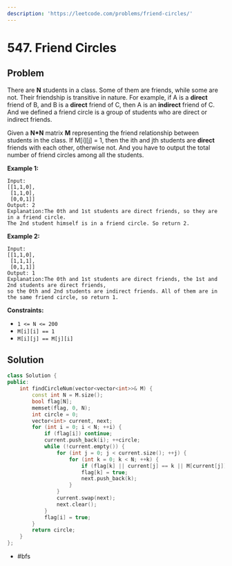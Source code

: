 ```yaml
---
description: 'https://leetcode.com/problems/friend-circles/'
---
```


# 547. Friend Circles

## Problem

There are **N** students in a class. Some of them are friends, while some are not. Their friendship is transitive in nature. For example, if A is a **direct** friend of B, and B is a **direct** friend of C, then A is an **indirect** friend of C. And we defined a friend circle is a group of students who are direct or indirect friends.

Given a **N\*N** matrix **M** representing the friend relationship between students in the class. If M\[i\]\[j\] = 1, then the ith and jth students are **direct** friends with each other, otherwise not. And you have to output the total number of friend circles among all the students.

**Example 1:**

```text
Input: 
[[1,1,0],
 [1,1,0],
 [0,0,1]]
Output: 2
Explanation:The 0th and 1st students are direct friends, so they are in a friend circle. 
The 2nd student himself is in a friend circle. So return 2.
```

**Example 2:**

```text
Input: 
[[1,1,0],
 [1,1,1],
 [0,1,1]]
Output: 1
Explanation:The 0th and 1st students are direct friends, the 1st and 2nd students are direct friends, 
so the 0th and 2nd students are indirect friends. All of them are in the same friend circle, so return 1.

```

**Constraints:**

* `1 <= N <= 200`
* `M[i][i] == 1`
* `M[i][j] == M[j][i]`

## Solution

```cpp
class Solution {
public:
    int findCircleNum(vector<vector<int>>& M) {
        const int N = M.size();
        bool flag[N];
        memset(flag, 0, N);
        int circle = 0;
        vector<int> current, next;
        for (int i = 0; i < N; ++i) {
            if (flag[i]) continue;
            current.push_back(i); ++circle;
            while (!current.empty()) {
                for (int j = 0; j < current.size(); ++j) {
                    for (int k = 0; k < N; ++k) {
                        if (flag[k] || current[j] == k || M[current[j]][k] == 0) continue;
                        flag[k] = true;
                        next.push_back(k);
                    }
                }
                current.swap(next);
                next.clear();
            }
            flag[i] = true;
        }
        return circle;
    }
};
```

* \#bfs

